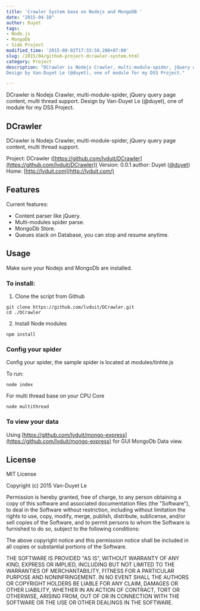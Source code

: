 ```yaml
---
title: 'Crawler System base on Nodejs and MongoDB '
date: "2015-04-10"
author: Duyet
tags:
- Node.js
- MongoDb
- Side Project
modified_time: '2015-08-02T17:33:50.208+07:00'
slug: /2015/04/github-project-dcrawler-system.html
category: Project
description: "DCrawler is Nodejs Crawler, multi-module-spider, jQuery query page content, multi thread support.
Design by Van-Duyet Le (@duyet), one of module for my DSS Project."

---
```


DCrawler is Nodejs Crawler, multi-module-spider, jQuery query page content, multi thread support.
Design by Van-Duyet Le (@duyet), one of module for my DSS Project.

## DCrawler

DCrawler is Nodejs Crawler, multi-module-spider, jQuery query page content, multi thread support.

Project: DCrawler ([https://github.com/lvduit/DCrawler](https://github.com/lvduit/DCrawler))
Version: 0.0.1
author: Duyet ([@duyet](http://twitter.com/lvduit))
Home: [http://lvduit.com](http://lvduit.com/)

## Features

Current features:

- Content parser like jQuery.
- Multi-modules spider parse.
- MongoDb Store.
- Queues stack on Database, you can stop and resume anytime.

## Usage

Make sure your Nodejs and MongoDb are installed.

### To install:

1. Clone the script from Github

```
git clone https://github.com/lvduit/DCrawler.git
cd ./DCrawler
```

2. Install Node modules

```
npm install
```

### Config your spider

Config your spider, the sample spider is located at modules/tinhte.js

To run:

```
node index
```

For multi thread base on your CPU Core

```
node multithread
```

### To view your data

Using [https://github.com/lvduit/mongo-express](https://github.com/lvduit/mongo-express) for GUI MongoDb Data view.

## License

MIT License

Copyright (c) 2015 Van-Duyet Le

Permission is hereby granted, free of charge, to any person obtaining a copy of this software and associated documentation files (the "Software"), to deal in the Software without restriction, including without limitation the rights to use, copy, modify, merge, publish, distribute, sublicense, and/or sell copies of the Software, and to permit persons to whom the Software is furnished to do so, subject to the following conditions:

The above copyright notice and this permission notice shall be included in all copies or substantial portions of the Software.

THE SOFTWARE IS PROVIDED "AS IS", WITHOUT WARRANTY OF ANY KIND, EXPRESS OR IMPLIED, INCLUDING BUT NOT LIMITED TO THE WARRANTIES OF MERCHANTABILITY, FITNESS FOR A PARTICULAR PURPOSE AND NONINFRINGEMENT. IN NO EVENT SHALL THE AUTHORS OR COPYRIGHT HOLDERS BE LIABLE FOR ANY CLAIM, DAMAGES OR OTHER LIABILITY, WHETHER IN AN ACTION OF CONTRACT, TORT OR OTHERWISE, ARISING FROM, OUT OF OR IN CONNECTION WITH THE SOFTWARE OR THE USE OR OTHER DEALINGS IN THE SOFTWARE.
